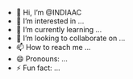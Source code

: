 - 👋 Hi, I’m @INDIAAC
- 👀 I’m interested in ...
- 🌱 I’m currently learning ...
- 💞️ I’m looking to collaborate on ...
- 📫 How to reach me ...
- 😄 Pronouns: ...
- ⚡ Fun fact: ...

<!---
INDIAAC/INDIAAC is a ✨ special ✨ repository because its `README.md` (this file) appears on your GitHub profile.
You can click the Preview link to take a look at your changes.
--->
